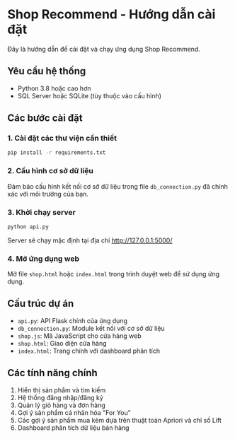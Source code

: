 # Shop Recommend - Hướng dẫn cài đặt

Đây là hướng dẫn để cài đặt và chạy ứng dụng Shop Recommend.

## Yêu cầu hệ thống
- Python 3.8 hoặc cao hơn
- SQL Server hoặc SQLite (tùy thuộc vào cấu hình)

## Các bước cài đặt

### 1. Cài đặt các thư viện cần thiết

```bash
pip install -r requirements.txt
```

### 2. Cấu hình cơ sở dữ liệu

Đảm bảo cấu hình kết nối cơ sở dữ liệu trong file `db_connection.py` đã chính xác với môi trường của bạn.

### 3. Khởi chạy server

```bash
python api.py
```

Server sẽ chạy mặc định tại địa chỉ http://127.0.0.1:5000/

### 4. Mở ứng dụng web

Mở file `shop.html` hoặc `index.html` trong trình duyệt web để sử dụng ứng dụng.

## Cấu trúc dự án

- `api.py`: API Flask chính của ứng dụng
- `db_connection.py`: Module kết nối với cơ sở dữ liệu
- `shop.js`: Mã JavaScript cho cửa hàng web
- `shop.html`: Giao diện cửa hàng
- `index.html`: Trang chính với dashboard phân tích

## Các tính năng chính

1. Hiển thị sản phẩm và tìm kiếm
2. Hệ thống đăng nhập/đăng ký
3. Quản lý giỏ hàng và đơn hàng
4. Gợi ý sản phẩm cá nhân hóa "For You"
5. Các gợi ý sản phẩm mua kèm dựa trên thuật toán Apriori và chỉ số Lift
6. Dashboard phân tích dữ liệu bán hàng